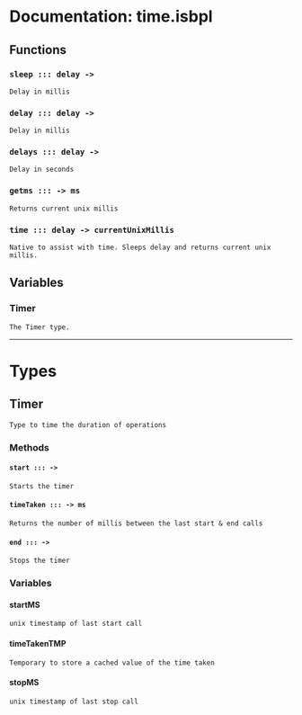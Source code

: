 # Documentation: time.isbpl



## Functions

### `sleep ::: delay -> `

    Delay in millis


### `delay ::: delay -> `

    Delay in millis


### `delays ::: delay -> `

    Delay in seconds


### `getms ::: -> ms`

    Returns current unix millis


### `time ::: delay -> currentUnixMillis`

    Native to assist with time. Sleeps delay and returns current unix 
    millis.


## Variables

### Timer

    The Timer type.


---

# Types

## Timer

    Type to time the duration of operations

### Methods

#### `start ::: -> `

    Starts the timer


#### `timeTaken ::: -> ms`

    Returns the number of millis between the last start & end calls


#### `end ::: -> `

    Stops the timer


### Variables

#### startMS

    unix timestamp of last start call


#### timeTakenTMP

    Temporary to store a cached value of the time taken


#### stopMS

    unix timestamp of last stop call


